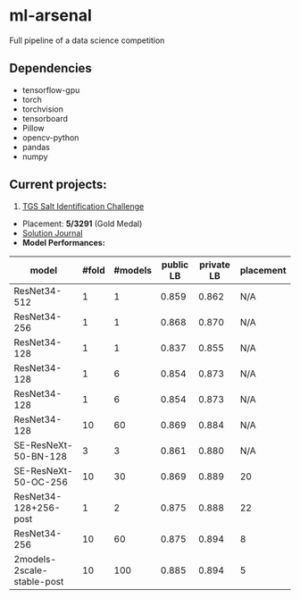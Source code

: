 # ml-arsenal
Full pipeline of a data science competition
## Dependencies
- tensorflow-gpu
- torch
- torchvision
- tensorboard
- Pillow
- opencv-python
- pandas
- numpy


## Current projects:

1. [TGS Salt Identification Challenge](https://www.kaggle.com/c/tgs-salt-identification-challenge/leaderboard)
- Placement: **5/3291** (Gold Medal)
- [Solution Journal](https://www.kaggle.com/c/tgs-salt-identification-challenge/discussion/69051)
- **Model Performances:**

|model|#fold|#models|public LB|private LB|placement|
|-------------------------|-|-|-----|-----|-------|
|ResNet34-512|1|1|0.859|0.862|N/A|
|ResNet34-256|1|1|0.868|0.870|N/A|
|ResNet34-128|1|1|0.837|0.855|N/A|
|ResNet34-128|1|6|0.854|0.873|N/A|
|ResNet34-128|1|6|0.854|0.873|N/A|
|ResNet34-128|10|60|0.869|0.884|N/A|
|SE-ResNeXt-50-BN-128|3|3|0.861|0.880|N/A|
|SE-ResNeXt-50-OC-256|10|30|0.869|0.889|20|
|ResNet34-128+256-post|1|2|0.875|0.888|22|
|ResNet34-256|10|60|0.875|0.894|8|
|2models-2scale-stable-post|10|100|0.885|0.894|5|
